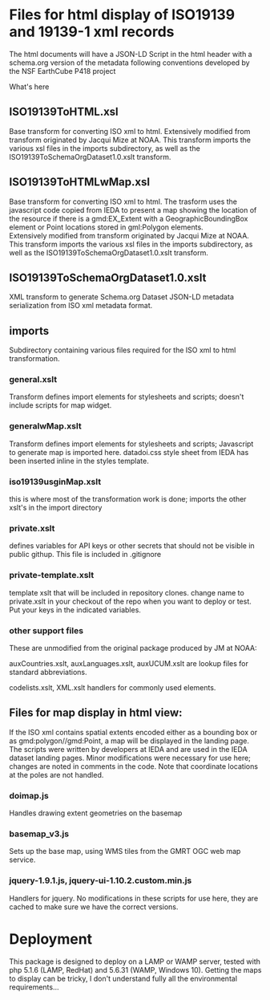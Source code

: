 # Files for html display of ISO19139 and 19139-1  xml records

The html documents will have a JSON-LD Script in the html header with a schema.org
version of the metadata following conventions developed by the NSF EarthCube P418 project

What's here

## ISO19139ToHTML.xsl

Base transform for converting ISO xml to html. Extensively modified from transform originated by Jacqui Mize at NOAA. This transform imports the various xsl files in the imports subdirectory, as well as the ISO19139ToSchemaOrgDataset1.0.xslt transform.

## ISO19139ToHTMLwMap.xsl

Base transform for converting ISO xml to html. The trasform uses the javascript code copied from IEDA to present a map showing the location of the resource if there is a gmd:EX_Extent with a GeographicBoundingBox element or Point locations stored in gml:Polygon elements.  
Extensively modified from transform originated by Jacqui Mize at NOAA. This transform imports the various xsl files in the imports subdirectory, as well as the ISO19139ToSchemaOrgDataset1.0.xslt transform.

## ISO19139ToSchemaOrgDataset1.0.xslt

XML transform to generate Schema.org Dataset JSON-LD metadata serialization from ISO xml metadata format.

## imports

Subdirectory containing various files required for the ISO xml to html transformation.

### general.xslt 

Transform defines import elements for stylesheets and scripts; doesn't include scripts for map widget.

### generalwMap.xslt 

Transform defines import elements for stylesheets and scripts; Javascript to generate map is imported here.
datadoi.css style sheet from IEDA has been inserted inline in the styles template.

### iso19139usginMap.xslt

this is where most of the transformation work is done; imports the other xslt's in the import directory

### private.xslt

defines variables for API keys or other secrets that should not be visible in public githup. This file is included 
in .gitignore

### private-template.xslt

template xslt that will be included in repository clones.  change name to private.xslt in your checkout of the repo when you want to deploy or test. Put your keys in the indicated variables. 

### other support files

These are unmodified from the original package produced by JM at NOAA: 

auxCountries.xslt, auxLanguages.xslt, auxUCUM.xslt are lookup files for standard abbreviations.

codelists.xslt, XML.xslt handlers for commonly used elements.

## Files for map display in html view:

If the ISO xml contains spatial extents encoded either as a bounding box or as gmd:polygon//gmd:Point, a map will be displayed in the landing page. The scripts were written by developers at IEDA and are used in the IEDA dataset landing pages. Minor modifications were necessary for use here; changes are noted in comments in the code. Note that coordinate locations at the poles are not handled.

### doimap.js

Handles drawing extent geometries on the basemap

### basemap_v3.js

Sets up the base map, using WMS tiles from the GMRT OGC web map service.

### jquery-1.9.1.js, jquery-ui-1.10.2.custom.min.js 

Handlers for jquery. No modifications in these scripts for use here, they are cached to make sure we have the correct versions.


# Deployment

This package is designed to deploy on a LAMP or WAMP server, tested with php 5.1.6 (LAMP, RedHat) and 5.6.31 (WAMP, Windows 10).   Getting the maps to display can be tricky, I don't understand fully all the environmental requirements...
